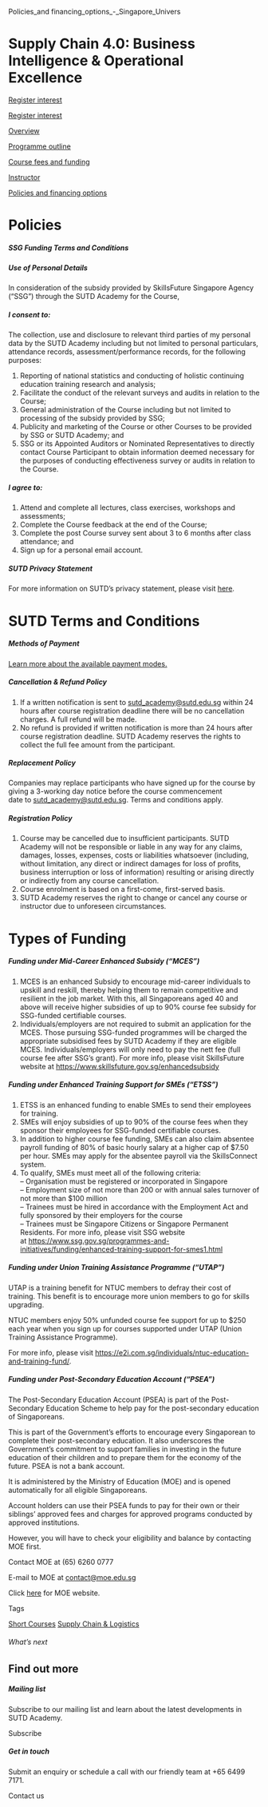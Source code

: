 Policies_and financing_options_-_Singapore_Univers



Supply Chain 4.0: Business Intelligence & Operational Excellence
================================================================

[Register interest](/admissions/academy/short-courses/short-courses-register-your-interest/?coursename=supply-chain-4-0-business-intelligence-operational-excellence)

[Register interest](/admissions/academy/short-courses/short-courses-register-your-interest/?coursename=supply-chain-4-0-business-intelligence-operational-excellence)

[Overview](/course/supply-chain-4-0-business-intelligence-operational-excellence/#tabs)

[Programme outline](/course/supply-chain-4-0-business-intelligence-operational-excellence/programme-outline/#tabs)

[Course fees and funding](/course/supply-chain-4-0-business-intelligence-operational-excellence/course-fees-and-funding/#tabs)

[Instructor](/course/supply-chain-4-0-business-intelligence-operational-excellence/instructor/#tabs)

[Policies and financing options](/course/supply-chain-4-0-business-intelligence-operational-excellence/policies-and-financing-options/#tabs)

Policies
========

##### **SSG Funding Terms and Conditions**

##### Use of Personal Details

In consideration of the subsidy provided by SkillsFuture Singapore Agency (“SSG”) through the SUTD Academy for the Course,

##### I consent to:

The collection, use and disclosure to relevant third parties of my personal data by the SUTD Academy including but not limited to personal particulars, attendance records, assessment/performance records, for the following purposes:

1. Reporting of national statistics and conducting of holistic continuing education training research and analysis;
2. Facilitate the conduct of the relevant surveys and audits in relation to the Course;
3. General administration of the Course including but not limited to processing of the subsidy provided by SSG;
4. Publicity and marketing of the Course or other Courses to be provided by SSG or SUTD Academy; and
5. SSG or its Appointed Auditors or Nominated Representatives to directly contact Course Participant to obtain information deemed necessary for the purposes of conducting effectiveness survey or audits in relation to the Course.

##### I agree to:

1. Attend and complete all lectures, class exercises, workshops and assessments;
2. Complete the Course feedback at the end of the Course;
3. Complete the post Course survey sent about 3 to 6 months after class attendance; and
4. Sign up for a personal email account.

##### **SUTD Privacy Statement**

For more information on SUTD’s privacy statement, please visit [here](/privacy-statement/).

SUTD Terms and Conditions
=========================

##### Methods of Payment

[Learn more about the available payment modes.](/admissions/academy/methods-of-payment/ "Learn more about the available payment modes")

##### **Cancellation & Refund Policy**

1. If a written notification is sent to [sutd\_academy@sutd.edu.sg](mailto:sutd_academy@sutd.edu.sg) within 24 hours after course registration deadline there will be no cancellation charges. A full refund will be made.
2. No refund is provided if written notification is more than 24 hours after course registration deadline. SUTD Academy reserves the rights to collect the full fee amount from the participant.

##### Replacement Policy

Companies may replace participants who have signed up for the course by giving a 3-working day notice before the course commencement date to [sutd\_academy@sutd.edu.sg](mailto:sutd_academy@sutd.edu.sg). Terms and conditions apply.

##### Registration Policy

1. Course may be cancelled due to insufficient participants. SUTD Academy will not be responsible or liable in any way for any claims, damages, losses, expenses, costs or liabilities whatsoever (including, without limitation, any direct or indirect damages for loss of profits, business interruption or loss of information) resulting or arising directly or indirectly from any course cancellation.
2. Course enrolment is based on a first-come, first-served basis.
3. SUTD Academy reserves the right to change or cancel any course or instructor due to unforeseen circumstances.

Types of Funding
================

##### **Funding under Mid-Career Enhanced Subsidy (“MCES”)**

1. MCES is an enhanced Subsidy to encourage mid-career individuals to upskill and reskill, thereby helping them to remain competitive and resilient in the job market. With this, all Singaporeans aged 40 and above will receive higher subsidies of up to 90% course fee subsidy for SSG-funded certifiable courses.
2. Individuals/employers are not required to submit an application for the MCES. Those pursuing SSG-funded programmes will be charged the appropriate subsidised fees by SUTD Academy if they are eligible MCES. Individuals/employers will only need to pay the nett fee (full course fee after SSG’s grant). For more info, please visit SkillsFuture website at <https://www.skillsfuture.gov.sg/enhancedsubsidy>

##### **Funding under Enhanced Training Support for SMEs (“ETSS”)**

1. ETSS is an enhanced funding to enable SMEs to send their employees for training.
2. SMEs will enjoy subsidies of up to 90% of the course fees when they sponsor their employees for SSG-funded certifiable courses.
3. In addition to higher course fee funding, SMEs can also claim absentee payroll funding of 80% of basic hourly salary at a higher cap of $7.50 per hour. SMEs may apply for the absentee payroll via the SkillsConnect system.
4. To qualify, SMEs must meet all of the following criteria:  
   – Organisation must be registered or incorporated in Singapore  
   – Employment size of not more than 200 or with annual sales turnover of not more than $100 million  
   – Trainees must be hired in accordance with the Employment Act and fully sponsored by their employers for the course  
   – Trainees must be Singapore Citizens or Singapore Permanent Residents. For more info, please visit SSG website at <https://www.ssg.gov.sg/programmes-and-initiatives/funding/enhanced-training-support-for-smes1.html>

##### **Funding under Union Training Assistance Programme (“UTAP”)**

UTAP is a training benefit for NTUC members to defray their cost of training. This benefit is to encourage more union members to go for skills upgrading.

NTUC members enjoy 50% unfunded course fee support for up to $250 each year when you sign up for courses supported under UTAP (Union Training Assistance Programme).

For more info, please visit <https://e2i.com.sg/individuals/ntuc-education-and-training-fund/>.

##### **Funding under Post-Secondary Education Account (“PSEA”)**

The Post-Secondary Education Account (PSEA) is part of the Post-Secondary Education Scheme to help pay for the post-secondary education of Singaporeans.

This is part of the Government’s efforts to encourage every Singaporean to complete their post-secondary education. It also underscores the Government’s commitment to support families in investing in the future education of their children and to prepare them for the economy of the future. PSEA is not a bank account.

It is administered by the Ministry of Education (MOE) and is opened automatically for all eligible Singaporeans.

Account holders can use their PSEA funds to pay for their own or their siblings’ approved fees and charges for approved programs conducted by approved institutions.

However, you will have to check your eligibility and balance by contacting MOE first.

Contact MOE at (65) 6260 0777

E-mail to MOE at [contact@moe.edu.sg](mailto:contact@moe.edu.sg)

Click [here](https://apc01.safelinks.protection.outlook.com/?url=https%3A%2F%2Fwww.moe.gov.sg%2F&data=05%7C02%7Ccalvin_chen%40sutd.edu.sg%7C61fb00738ea84cdcaced08dc1c90f2ab%7C3476b776e9904f72b95062489831623d%7C0%7C0%7C638416656073966970%7CUnknown%7CTWFpbGZsb3d8eyJWIjoiMC4wLjAwMDAiLCJQIjoiV2luMzIiLCJBTiI6Ik1haWwiLCJXVCI6Mn0%3D%7C3000%7C%7C%7C&sdata=zOlZDqBE9FW%2FQ9nC02EIkkqk1lcimp0GP7WVmPpMHIs%3D&reserved=0) for MOE website.

Tags

[Short Courses](/admissions/academy/courses-and-modules/?academy-type-course=780)
[Supply Chain & Logistics](/admissions/academy/courses-and-modules/?discipline=802)

###### What’s next

Find out more
-------------

##### Mailing list

Subscribe to our mailing list and learn about the latest developments in SUTD Academy.

Subscribe

##### Get in touch

Submit an enquiry or schedule a call with our friendly team at +65 6499 7171.

Contact us


